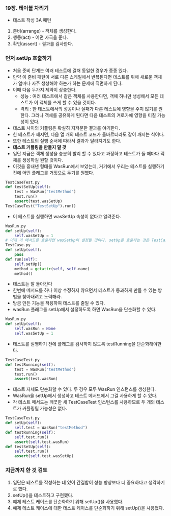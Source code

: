 ### 19장. 테이블 차리기 
- 테스트 작성 3A 패턴
1. 준비(arrange) - 객체를 생성한다. 
2. 행동(act) - 어떤 자극을 준다. 
3. 확인(assert) - 결과를 검사한다. 

### **먼저 setUp 호출하기**
- 처음 준비 단계는 여러 테스트에 걸쳐 동일한 경우가 종종 있다. 
- 만약 이 준비 패턴이 서로 다른 스케일에서 반복된다면 테스트를 위해 새로운 객체가 얼마나 자주 생성해야 하는가 하는 문제에 직면하게 된다. 
- 이때 다음 두가지 제약이 상충한다.
  - 성능 : 여러 테스트에서 같은 객체를 사용한다면, 객체 하나만 생성해서 모든 테스트가 이 객체를 쓰게 할 수 있을 것이다. 
  - 격리 : 한 테스트에서의 성공이나 실패가 다른 테스트에 영향을 주지 않기를 원한다. 그러나 객체를 공유하게 된다면 다음 테스트의 겨로가에 영향을 미칠 가능성이 있다. 
- 테스트 사이의 커플링은 확실히 지저분한 결과를 야기한다. 
- 한 테스트가 깨지면, 다음 열 개의 테스트 코드가 올바르더라도 같이 깨지는 식이다. 
- 또한 테스트의 실행 순서에 따라서 결과가 달라지기도 한다. 
- **테스트 커플링을 만들지 말 것**
- 일단 지금은 객체 생성을 충분히 빨리 할 수 있다고 과정하고 테스트가 돌 때마다 객체를 생성하길 원할 것이다. 
- 이것을 흉내낸 형태를 WasRun에서 보았는데, 거기에서 우리는 테스트를 실행하기 전에 어떤 플래그를 거짓으로 두기를 원했다. 
```python
TestCaseTest.py
def testSetUp(self):
    test = WasRun("testMethod")
    test.run()
    assert(test.wasSetUp)
TestCaseTest("TestSetUp").run()
```
- 이 테스트를 실행하면 wasSetUp 속성이 없다고 알려준다. 
```python
WasRun.py
def setUp(self):
    self.wasSetUp = 1
# 이제 이 메서드를 호출하면 wasSetUp이 설정될 것이다. setUp을 호출하는 것은 TestCase가 한다. 
TestCase.py
def setUp(self):
    pass
def run(self):
    self.setUp()
    method = getattr(self, self.name)
    method()
```
- 테스트는 잘 돌아간다
- 한번에 메서드를 하나 이상 수정하지 않으면서 테스트가 통과하게 만들 수 있는 방법을 찾아내려고 노력해라.
- 방금 만든 기능을 적용하여 테스트를 줄일 수 있다. 
- wasRun 플래그를 setUp에서 설정하도록 하면 WasRun을 단순화할 수 있다. 
```python
WasRun.py
def setUp(self):
    self.wasRun = None
    self.wasSetUp = 1
```
- 테스트를 실행하기 전에 플래그를 검사하지 않도록 testRunning을 단순화해야한다. 
```python
TestCaseTest.py
def testRunning(self):
    test = WasRun("testMethod")
    test.run()
    assert(test.wasRun)
```
- 테스트 자체도 단순화할 수 있다. 두 경우 모두 WasRun 인스턴스를 생성한다. 
- WasRun을 setUp에서 생성하고 테스트 메서드에서 그걸 사용하게 할 수 있다. 
- 각 테스트 메서드는 깨끗한 새 TestCaseTest 인스턴스를 사용하므로 두 개의 테스트가 커플링될 가능성은 없다. 
```python
TestCaseTest.py
def setUp(self):
    self.test = WasRun("testMethod")
def testRunning(self):
    self.test.run()
    assert(self.test.wasRun)
def testSetUp(self):
    self.test.run()
    assert(self.test.wasSetUp)
```

### 지금까지 한 것 검토
1. 일단은 테스트를 작성하는 데 있어 간결함이 성능 향상보다 더 중요하다고 생각하기로 했다.
2. setUp()을 테스트하고 구현했다. 
3. 예제 테스트 케이스를 단순화하기 위해 setUp()을 사용했다. 
4. 예제 테스트 케이스에 대한 테스트 케이스를 단순화하기 위해 setUp()을 사용했다. 
